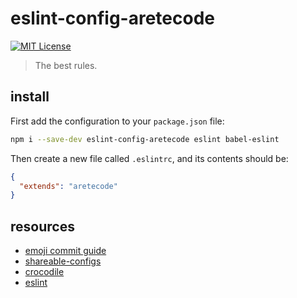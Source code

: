 # eslint-config-aretecode

[![MIT License][license-image]][license-url]

> The best rules.


## install

First add the configuration to your `package.json` file:

```bash
npm i --save-dev eslint-config-aretecode eslint babel-eslint
```

Then create a new file called `.eslintrc`, and its contents should be:

```json
{
  "extends": "aretecode"
}
```


## resources
- [emoji commit guide](https://github.com/aretecode/emoji-commits)
- [shareable-configs](http://eslint.org/docs/developer-guide/shareable-configs)
- [crocodile](https://github.com/crocodilejs/eslint-config-crocodile)
- [eslint](http://eslint.org/)


[license-image]: http://img.shields.io/badge/license-MIT-blue.svg?style=flat
[license-url]: https://spdx.org/licenses/MIT
